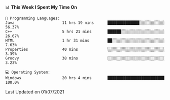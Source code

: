 
<!--START_SECTION:waka-->
📊 **This Week I Spent My Time On** 

```text
💬 Programming Languages: 
Java                     11 hrs 19 mins      ██████████████░░░░░░░░░░░   56.37% 
C++                      5 hrs 21 mins       ██████░░░░░░░░░░░░░░░░░░░   26.67% 
HTML                     1 hr 31 mins        ██░░░░░░░░░░░░░░░░░░░░░░░   7.63% 
Properties               40 mins             ░░░░░░░░░░░░░░░░░░░░░░░░░   3.39% 
Groovy                   38 mins             ░░░░░░░░░░░░░░░░░░░░░░░░░   3.23%

💻 Operating System: 
Windows                  20 hrs 4 mins       █████████████████████████   100.0%

```


 Last Updated on 01/07/2021
<!--END_SECTION:waka-->
